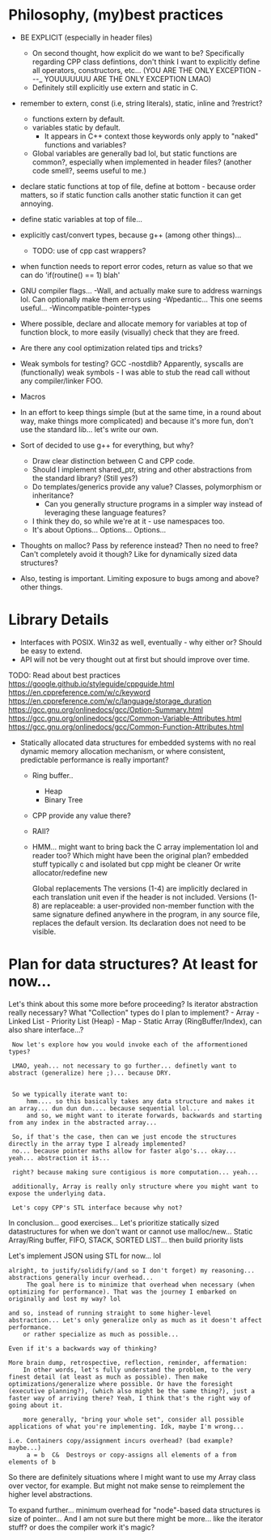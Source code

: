 # Philosophy, (my)best practices
- BE EXPLICIT (especially in header files)
    - On second thought, how explicit do we want to be? Specifically regarding CPP class defintions, don't think I want to explicitly define all operators, constructors, etc... (YOU ARE THE ONLY EXCEPTION ---_ YOUUUUUUU ARE THE ONLY EXCEPTION LMAO)
    - Definitely still explicitly use extern and static in C.  
- remember to extern, const (i.e, string literals), static, inline and ?restrict?
    - functions extern by default.
    - variables static by default.
        - It appears in C++ context those keywords only apply to "naked" functions and variables? 
    - Global variables are generally bad lol, but static functions are common?, especially when implemented in header files? (another code smell?, seems useful to me.)
- declare static functions at top of file, define at bottom - because order matters, so if static function calls another static function it can get annoying.
- define static variables at top of file...
- explicitly cast/convert types, because g++ (among other things)...
    - TODO: use of cpp cast wrappers?
- when function needs to report error codes, return as value so that we can do 'if(routine() == 1) blah' 
- GNU compiler flags... -Wall, and actually make sure to address warnings lol. Can optionally make them errors using -Wpedantic... This one seems useful... -Wincompatible-pointer-types
- Where possible, declare and allocate memory for variables at top of function block, to more easily (visually) check that they are freed.

- Are there any cool optimization related tips and tricks?
- Weak symbols for testing? GCC -nostdlib? Apparently, syscalls are (functionally) weak symbols - I was able to stub the read call without any compiler/linker FOO. 
- Macros
- In an effort to keep things simple (but at the same time, in a round about way, make things more complicated) and because it's more fun, don't use the standard lib... let's write our own.

- Sort of decided to use g++ for everything, but why?
    - Draw clear distinction between C and CPP code. 
    - Should I implement shared_ptr, string and other abstractions from the standard library? (Still yes?)
    - Do templates/generics provide any value? Classes, polymorphism or inheritance? 
        - Can you generally structure programs in a simpler way instead of leveraging these language features? 
    - I think they do, so while we're at it - use namespaces too.
    - It's about Options... Options... Options...

- Thoughts on malloc? Pass by reference instead? Then no need to free? Can't completely avoid it though? Like for dynamically sized data structures?
- Also, testing is important. Limiting exposure to bugs among and above? other things.

# Library Details
- Interfaces with POSIX. Win32 as well, eventually - why either or? Should be easy to extend. 
- API will not be very thought out at first but should improve over time.

TODO: Read about best practices
https://google.github.io/styleguide/cppguide.html
https://en.cppreference.com/w/c/keyword
https://en.cppreference.com/w/c/language/storage_duration
https://gcc.gnu.org/onlinedocs/gcc/Option-Summary.html
https://gcc.gnu.org/onlinedocs/gcc/Common-Variable-Attributes.html
https://gcc.gnu.org/onlinedocs/gcc/Common-Function-Attributes.html

- Statically allocated data structures for embedded systems with no real dynamic memory allocation mechanism, or where consistent, predictable performance is really important? 
    - Ring buffer..
        - Heap
        - Binary Tree

    - CPP provide any value there?
    -   RAII?
    - HMM... might want to bring back the C array implementation lol and reader too? 
        Which might have been the original plan? embedded stuff typically c and isolated but cpp might be cleaner
        Or write allocator/redefine new

        Global replacements
        The versions (1-4) are implicitly declared in each translation unit even if the <new> header is not included. Versions (1-8) are replaceable: a user-provided non-member function with the same signature defined anywhere in the program, in any source file, replaces the default version. Its declaration does not need to be visible.


# Plan for data structures? At least for now...
Let's think about this some more before proceeding? Is iterator abstraction really necessary?
     What "Collection" types do I plan to implement? 
         - Array
         - Linked List
         - Priority List (Heap)
         - Map
         - Static Array (RingBuffer/Index), can also share interface...?

     Now let's explore how you would invoke each of the afformentioned types? 

     LMAO, yeah... not necessary to go further... definetly want to abstract (generalize) here ;)... because DRY.

     
     So we typically iterate want to:
         hmm.... so this basically takes any data structure and makes it an array... dun dun dun.... because sequential lol... 
         and so, we might want to iterate forwards, backwards and starting from any index in the abstracted array...

     So, if that's the case, then can we just encode the structures directly in the array type I already implemented?
     no... because pointer maths allow for faster algo's... okay... yeah... abstraction it is...

     right? because making sure contigious is more computation... yeah... 

     additionally, Array is really only structure where you might want to expose the underlying data.

     Let's copy CPP's STL interface because why not?

In conclusion... good exercises... Let's prioritize statically sized datastructures for when we don't want or cannot use malloc/new...
     Static Array/Ring buffer, FIFO, STACK, SORTED LIST... then build priority lists 

Let's implement JSON using STL for now... lol

    alright, to justify/solidify/(and so I don't forget) my reasoning... abstractions generally incur overhead... 
         The goal here is to minimize that overhead when necessary (when optimizing for performance). That was the journey I embarked on originally and lost my way? lol

    and so, instead of running straight to some higher-level abstraction... Let's only generalize only as much as it doesn't affect performance.
        or rather specialize as much as possible... 

    Even if it's a backwards way of thinking? 

    More brain dump, retrospective, reflection, reminder, affermation:
        In other words, let's fully understand the problem, to the very finest detail (at least as much as possible). Then make optimizations/generalize where possible. Or have the foresight (executive planning?), (which also might be the same thing?), just a faster way of arriving there? Yeah, I think that's the right way of going about it. 

        more generally, "bring your whole set", consider all possible applications of what you're implementing. Idk, maybe I'm wrong... 

    i.e. Containers copy/assignment incurs overhead? (bad example? maybe...)
         a = b	C&	Destroys or copy-assigns all elements of a from elements of b

So there are definitely situations where I might want to use my Array class over vector, for example. But might not make sense to reimplement the higher level abstractions.

To expand further... minimum overhead for "node"-based data structures is size of pointer... And I am not sure but there might be more... like the iterator stuff?
    or does the compiler work it's magic?